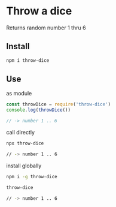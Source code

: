 # Throw a dice

Returns random number 1 thru 6

## Install

```bash
npm i throw-dice
```

## Use

as module

```javascript
const throwDice = require('throw-dice')
console.log(throwDice())

// -> number 1 .. 6
```

call directly
```bash
npx throw-dice

// -> number 1 .. 6
```

install globally
```bash
npm i -g throw-dice

throw-dice

// -> number 1 .. 6
```

